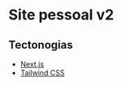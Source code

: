 # Site pessoal v2

## Tectonogias

- [Next.js](https://nextjs.org)
- [Tailwind CSS](https://tailwindcss.com)